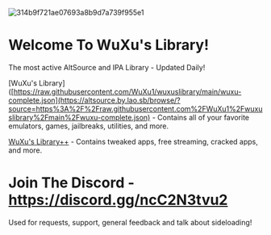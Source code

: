 ![314b9f721ae07693a8b9d7a739f955e1](https://user-images.githubusercontent.com/89362339/218333007-5a37edeb-29ae-4f97-abec-3855d2898291.png)

# Welcome To WuXu's Library! 

The most active AltSource and IPA Library - Updated Daily!

[WuXu's Library]([https://raw.githubusercontent.com/WuXu1/wuxuslibrary/main/wuxu-complete.json](https://altsource.by.lao.sb/browse/?source=https%3A%2F%2Fraw.githubusercontent.com%2FWuXu1%2Fwuxuslibrary%2Fmain%2Fwuxu-complete.json) - Contains all of your favorite emulators, games, jailbreaks, utilities, and more.

[WuXu's Library++](https://altsource.by.lao.sb/browse/?source=https%3A%2F%2Fraw.githubusercontent.com%2FWuXu1%2Fwuxuslibrary%2Fmain%2Fwuxu-complete%252B%252B.json) - Contains tweaked apps, free streaming, cracked apps, and more.

# Join The Discord - https://discord.gg/ncC2N3tvu2

Used for requests, support, general feedback and talk about sideloading!
